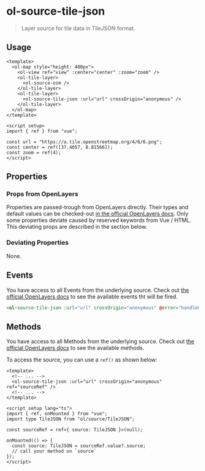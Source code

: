 # ol-source-tile-json

> Layer source for tile data in TileJSON format.

<script setup>
import TileJSONDemo from "@demos/TileJSONDemo.vue"
</script>

<ClientOnly>
<TileJSONDemo />
</ClientOnly>

## Usage

```vue
<template>
  <ol-map style="height: 400px">
    <ol-view ref="view" :center="center" :zoom="zoom" />
    <ol-tile-layer>
      <ol-source-osm />
    </ol-tile-layer>
    <ol-tile-layer>
      <ol-source-tile-json :url="url" crossOrigin="anonymous" />
    </ol-tile-layer>
  </ol-map>
</template>

<script setup>
import { ref } from "vue";

const url = "https://a.tile.openstreetmap.org/4/6/6.png";
const center = ref([37.4057, 8.81566]);
const zoom = ref(4);
</script>
```

## Properties

### Props from OpenLayers

Properties are passed-trough from OpenLayers directly.
Their types and default values can be checked-out [in the official OpenLayers docs](https://openlayers.org/en/latest/apidoc/module-ol_source_TileJSON-TileJSON.html).
Only some properties deviate caused by reserved keywords from Vue / HTML.
This deviating props are described in the section below.

### Deviating Properties

None.

## Events

You have access to all Events from the underlying source.
Check out [the official OpenLayers docs](https://openlayers.org/en/latest/apidoc/module-ol_source_TileJSON-TileJSON.html) to see the available events tht will be fired.

```html
<ol-source-tile-json :url="url" crossOrigin="anonymous" @error="handleEvent" />
```

## Methods

You have access to all Methods from the underlying source.
Check out [the official OpenLayers docs](https://openlayers.org/en/latest/apidoc/module-ol_source_TileJSON-TileJSON.html) to see the available methods.

To access the source, you can use a `ref()` as shown below:

```vue
<template>
  <!-- ... -->
  <ol-source-tile-json :url="url" crossOrigin="anonymous" ref="sourceRef" />
  <!-- ... -->
</template>

<script setup lang="ts">
import { ref, onMounted } from "vue";
import type TileJSON from "ol/source/TileJSON";

const sourceRef = ref<{ source: TileJSON }>(null);

onMounted(() => {
  const source: TileJSON = sourceRef.value?.source;
  // call your method on `source`
});
</script>
```
